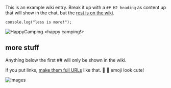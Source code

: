 This is an example wiki entry. Break it up with a `## H2 heading` as content up that will show in the chat, but the [rest is on the wiki](https://github.com/FreeCodeCamp/freecodecamp/wiki/example).

```
console.log("less is more!");
```

![HappyCamping](https://avatars2.githubusercontent.com/u/13561988?v=3&s=460) <happy camping!>

## more stuff
Anything below the first ## will only be shown in the wiki.

If you put links, [make them full URLs](https://github.com/FreeCodeCamp/freecodecamp/wiki/example) like that.
:star2: :hamster: emoji look cute!

![images](https://s3.amazonaws.com/freecodecamp/landingIcons_connect.svg.gz)

